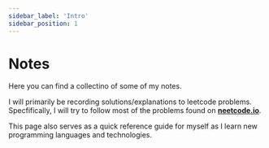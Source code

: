 ```yaml
---
sidebar_label: 'Intro'
sidebar_position: 1
---
```


# Notes

Here you can find a collectino of some of my notes.

I will primarily be recording solutions/explanations to leetcode problems.
Specfifically, I will try to follow most of the problems found on **[neetcode.io](https://neetcode.io)**.

This page also serves as a quick reference guide for myself as I learn new programming languages and technologies.